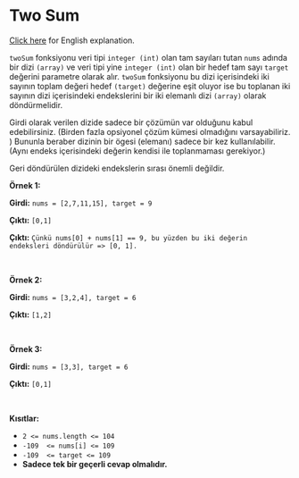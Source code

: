 ﻿# Two Sum

[Click here](README.en.md) for English explanation.


`twoSum` fonksiyonu veri tipi `integer (int)` olan tam sayıları tutan `nums` adında bir dizi `(array)` ve veri tipi yine `integer (int)` olan bir hedef tam sayı `target` değerini parametre olarak alır. `twoSum` fonksiyonu bu dizi içerisindeki iki sayının toplam değeri hedef `(target)` değerine eşit oluyor ise bu toplanan iki sayının dizi içerisindeki endekslerini bir iki elemanlı dizi `(array)` olarak döndürmelidir.


Girdi olarak verilen dizide sadece bir çözümün var olduğunu kabul edebilirsiniz. (Birden fazla opsiyonel çözüm kümesi olmadığını varsayabiliriz. ) Bununla beraber dizinin bir ögesi (elemanı) sadece bir kez kullanılabilir. (Aynı endeks içerisindeki değerin kendisi ile toplanmaması gerekiyor.)

Geri döndürülen dizideki endekslerin sırası önemli değildir.

**Örnek 1:**


**Girdi:** `nums = [2,7,11,15], target = 9`

**Çıktı:** `[0,1]`

**Çıktı:** `Çünkü nums[0] + nums[1] == 9, bu yüzden bu iki değerin endeksleri döndürülür => [0, 1].`

<br />

**Örnek 2:**


**Girdi:** `nums = [3,2,4], target = 6`

**Çıktı:** `[1,2]`

<br />

**Örnek 3:**


**Girdi:** `nums = [3,3], target = 6`

**Çıktı:** `[0,1]`

<br/>

**Kısıtlar:**
-   `2 <= nums.length <= 104`
-   `-109  <= nums[i] <= 109`
-   `-109  <= target <= 109`
-   **Sadece tek bir geçerli cevap olmalıdır.**


